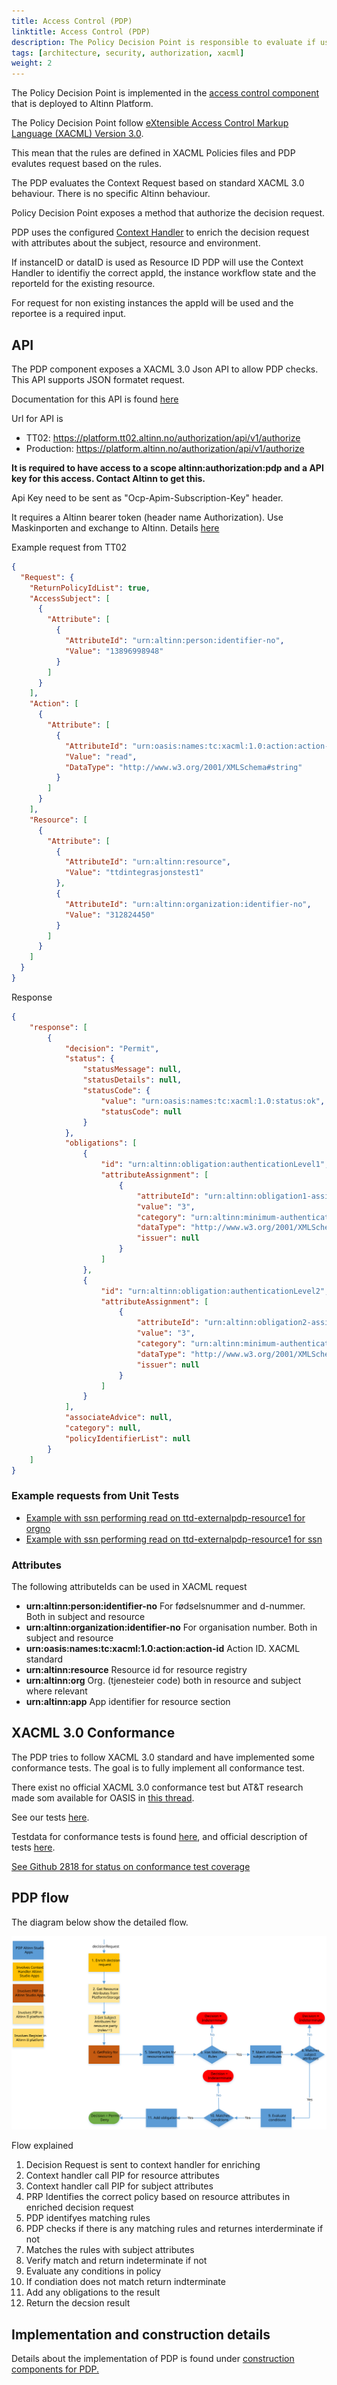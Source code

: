 ```yaml
---
title: Access Control (PDP)
linktitle: Access Control (PDP)
description: The Policy Decision Point is responsible to evaluate if users and systems is authorized to perform the requested operation on a resource.
tags: [architecture, security, authorization, xacml]
weight: 2
---
```


The Policy Decision Point is implemented in the [access control component](../../../../authorization/architecture/accesscontrol/) that is deployed to Altinn Platform.

The Policy Decision Point follow [eXtensible Access Control Markup Language (XACML) Version 3.0](https://docs.oasis-open.org/xacml/3.0/xacml-3.0-core-spec-os-en.html). 

This mean that the rules are defined in XACML Policies files and PDP evalutes request based on the rules.

The PDP evaluates the Context Request based on standard XACML 3.0 behaviour. There is no specific Altinn behaviour.

Policy Decision Point exposes a method that authorize the decision request.

PDP uses the configured [Context Handler](../../architecture/accesscontrol/contexthandler/) to enrich the decision request with attributes about the subject, resource and environment. 

If instanceID or dataID is used as Resource ID PDP will use the Context Handler to identifiy the correct appId,
the instance workflow state and the reporteId for the existing resource.

For request for non existing instances the appId will be used and the reportee is a required input.

## API  

The PDP component exposes a XACML 3.0 Json API to allow PDP checks. This API supports JSON formatet request. 

Documentation for this API is found [here](/api/authorization/spec/)

Url for API is
- TT02: https://platform.tt02.altinn.no/authorization/api/v1/authorize
- Production: https://platform.altinn.no/authorization/api/v1/authorize

**It is required to have access to a scope altinn:authorization:pdp and a API key for this access. Contact Altinn to get this.**

Api Key need to be sent as "Ocp-Apim-Subscription-Key" header.

It requires a Altinn bearer token (header name Authorization). Use Maskinporten and exchange to Altinn. Details [here](/api/authentication/maskinporten/)

Example request from TT02

```json
{
  "Request": {
    "ReturnPolicyIdList": true,
    "AccessSubject": [
      {
        "Attribute": [
          {
            "AttributeId": "urn:altinn:person:identifier-no",
            "Value": "13896998948"
          }
        ]
      }
    ],
    "Action": [
      {
        "Attribute": [
          {
            "AttributeId": "urn:oasis:names:tc:xacml:1.0:action:action-id",
            "Value": "read",
            "DataType": "http://www.w3.org/2001/XMLSchema#string"
          }
        ]
      }
    ],
    "Resource": [
      {
        "Attribute": [
          {
            "AttributeId": "urn:altinn:resource",
            "Value": "ttdintegrasjonstest1"
          },
          {
            "AttributeId": "urn:altinn:organization:identifier-no",
            "Value": "312824450"
          }
        ]
      }
    ]
  }
}
```

Response

```json
{
    "response": [
        {
            "decision": "Permit",
            "status": {
                "statusMessage": null,
                "statusDetails": null,
                "statusCode": {
                    "value": "urn:oasis:names:tc:xacml:1.0:status:ok",
                    "statusCode": null
                }
            },
            "obligations": [
                {
                    "id": "urn:altinn:obligation:authenticationLevel1",
                    "attributeAssignment": [
                        {
                            "attributeId": "urn:altinn:obligation1-assignment1",
                            "value": "3",
                            "category": "urn:altinn:minimum-authenticationlevel",
                            "dataType": "http://www.w3.org/2001/XMLSchema#integer",
                            "issuer": null
                        }
                    ]
                },
                {
                    "id": "urn:altinn:obligation:authenticationLevel2",
                    "attributeAssignment": [
                        {
                            "attributeId": "urn:altinn:obligation2-assignment2",
                            "value": "3",
                            "category": "urn:altinn:minimum-authenticationlevel-org",
                            "dataType": "http://www.w3.org/2001/XMLSchema#integer",
                            "issuer": null
                        }
                    ]
                }
            ],
            "associateAdvice": null,
            "category": null,
            "policyIdentifierList": null
        }
    ]
}
```


### Example requests from Unit Tests 

- [Example with ssn performing read on ttd-externalpdp-resource1 for orgno](https://github.com/Altinn/altinn-authorization/blob/main/test/IntegrationTests/Data/Xacml/3.0/ResourceRegistry/AltinnResourceRegistry0005Request.json)
- [Example with ssn performing read on ttd-externalpdp-resource1 for ssn](https://github.com/Altinn/altinn-authorization/blob/main/test/IntegrationTests/Data/Xacml/3.0/ResourceRegistry/AltinnResourceRegistry0006Request.json)


### Attributes

The following attributeIds can be used in XACML request

- **urn:altinn:person:identifier-no**   For fødselsnummer and d-nummer.  Both in subject and resource
- **urn:altinn:organization:identifier-no**  For organisation number. Both in subject and resource
- **urn:oasis:names:tc:xacml:1.0:action:action-id**  Action ID. XACML standard
- **urn:altinn:resource**   Resource id for resource registry
- **urn:altinn:org**   Org. (tjenesteier code)  both in resource and subject where relevant
- **urn:altinn:app**  App identifier for resource section

## XACML 3.0 Conformance

The PDP tries to follow XACML 3.0 standard and have implemented some conformance tests. The goal is to fully implement
all conformance test.

There exist no official XACML 3.0 conformance test but AT&T research made som available for OASIS in [this thread](https://lists.oasis-open.org/archives/xacml-comment/201404/msg00001.html).

See our tests [here](https://github.com/Altinn/altinn-authorization/blob/main/test/IntegrationTests/Xacml30ConformanceTests.cs). 

Testdata for conformance tests is found [here](https://github.com/Altinn/altinn-authorization/tree/main/test/IntegrationTests/Data/Xacml/3.0/ConformanceTests), and official description of tests [here](https://raw.githubusercontent.com/Altinn/altinn-studio/master/src/Altinn.Platform/Altinn.Platform.Authorization/IntegrationTests/Data/Xacml/3.0/ConformanceTests/ConformanceTests.html).

[See Github 2818 for status on conformance test coverage](https://github.com/Altinn/altinn-authorization/issues/1)



## PDP flow

The diagram below show the detailed flow.

![PDP flow](pdpflow.svg "PDP flow")

Flow explained

1. Decision Request is sent to context handler for enriching
2. Context handler call PIP for resource attributes
3. Context handler call PIP for subject attributes
4. PRP Identifies the correct policy based on resource attributes in enriched decision request
5. PDP identifyes matching rules
6. PDP checks if there is any matching rules and returnes interderminate if not
7. Matches the rules with subject attributes
8. Verify match and return indeterminate if not
9. Evaluate any conditions in policy
10. If condiation does not match return indterminate
11. Add any obligations to the result
12. Return the decsion result


## Implementation and construction details

Details about the implementation of PDP is found under
[construction components for PDP.](/authorization/architecture/accesscontrol#policy-decision-point---pdp)